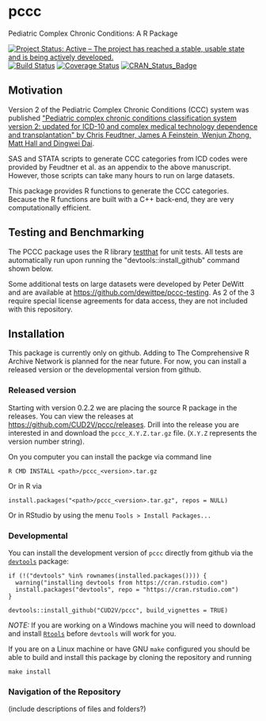 # pccc
Pediatric Complex Chronic Conditions: A R Package

[![Project Status: Active – The project has reached a stable, usable state and is being actively developed.](http://www.repostatus.org/badges/latest/active.svg)](http://www.repostatus.org/#active)
[![Build Status](https://travis-ci.org/CUD2V/pccc.svg?branch=master)](https://travis-ci.org/CUD2V/pccc)
[![Coverage Status](https://img.shields.io/codecov/c/github/cud2v/pccc/master.svg)](https://codecov.io/github/cud2v/pccc?branch=master)
[![CRAN_Status_Badge](http://www.r-pkg.org/badges/version/pccc)](http://cran.r-project.org/package=pccc)

## Motivation
Version 2 of the Pediatric Complex Chronic Conditions (CCC) system was published 
["Pediatric complex chronic conditions classification system version
2: updated for ICD-10 and complex medical technology dependence and
transplantation" by Chris Feudtner, James A Feinstein, Wenjun Zhong, Matt Hall
and Dingwei Dai](http://bmcpediatr.biomedcentral.com/articles/10.1186/1471-2431-14-199).

SAS and STATA scripts to generate CCC categories from ICD codes were provided by Feudtner et al. 
as an appendix to the above manuscript. However, those scripts can take many hours to run
on large datasets. 

This package provides R functions to generate the CCC categories. Because the R functions
are built with a C++ back-end, they are very computationally efficient.

## Testing and Benchmarking

The PCCC package uses the R library [testthat](http://testthat.r-lib.org) for unit tests. All tests are automatically run upon running the "devtools::install_github" command shown below.

Some additional tests on large datasets were developed by Peter DeWitt and are available at https://github.com/dewittpe/pccc-testing. As 2 of the 3 require special license agreements for data access, they are not included with this repository.

## Installation
This package is currently only on github.  Adding to The Comprehensive R Archive
Network is planned for the near future.  For now, you can install a released version or the
developmental version from github.

### Released version
Starting with version 0.2.2 we are placing the source R package in the releases.
You can view the releases at https://github.com/CUD2V/pccc/releases.  Drill
into the release you are interested in and download the `pccc_X.Y.Z.tar.gz`
file.  (`X.Y.Z` represents the version number string).

On you computer you can install the packge via command line

    R CMD INSTALL <path>/pccc_<version>.tar.gz

Or in R via

    install.packages("<path>/pccc_<version>.tar.gz", repos = NULL)

Or in RStudio by using the menu `Tools > Install Packages...`

### Developmental 

You can install the
development version of `pccc` directly from github via the 
[`devtools`](https://github.com/hadley/devtools/) package:

    if (!("devtools" %in% rownames(installed.packages()))) { 
      warning("installing devtools from https://cran.rstudio.com")
      install.packages("devtools", repo = "https://cran.rstudio.com")
    }

    devtools::install_github("CUD2V/pccc", build_vignettes = TRUE)

*NOTE:* If you are working on a Windows machine you will need to download and
install [`Rtools`](https://cran.r-project.org/bin/windows/Rtools/) before
`devtools` will work for you.

If you are on a Linux machine or have GNU `make` configured you should be able
to build and install this package by cloning the repository and running

    make install

### Navigation of the Repository
(include descriptions of files and folders?)

